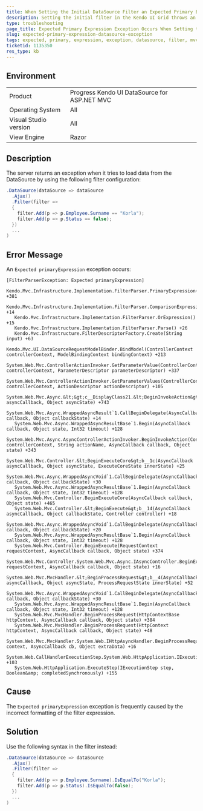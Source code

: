 ```yaml
---
title: When Setting the Initial DataSource Filter an Expected Primary Expression Exception Occurs
description: Setting the initial filter in the Kendo UI Grid throws an Expected primaryExpression exception.
type: troubleshooting
page_title: Expected Primary Expression Exception Occurs When Setting the Initial DataSource Filter | Kendo UI DataSource
slug: expected-primary-expression-datasource-exception
tags: expected, primary, expression, exception, datasource, filter, mvc
ticketid: 1135350
res_type: kb
---
```


## Environment

<table>
 <tr>
  <td>Product</td>
  <td>Progress Kendo UI DataSource for ASP.NET MVC</td>
 </tr>
 <tr>
  <td>Operating System</td>
  <td>All</td>
 </tr>
 <tr>
  <td>Visual Studio version</td>
  <td>All</td>
 </tr>
 <tr>
  <td>View Engine</td>
  <td>Razor</td>
 </tr>
</table>

## Description

The server returns an exception when it tries to load data from the DataSource by using the following filter configuration:

````c#
.DataSource(dataSource => dataSource
  .Ajax()
  .Filter(filter =>
  {
    filter.Add(p => p.Employee.Surname == "Korla");
    filter.Add(p => p.Status == false);
  })
  ...
)
````

## Error Message

An `Expected primaryExpression` exception occurs:

````
[FilterParserException: Expected primaryExpression]
   Kendo.Mvc.Infrastructure.Implementation.FilterParser.PrimaryExpression() +381
   Kendo.Mvc.Infrastructure.Implementation.FilterParser.ComparisonExpression() +14
   Kendo.Mvc.Infrastructure.Implementation.FilterParser.OrExpression() +15
   Kendo.Mvc.Infrastructure.Implementation.FilterParser.Parse() +26
   Kendo.Mvc.Infrastructure.FilterDescriptorFactory.Create(String input) +63
   Kendo.Mvc.UI.DataSourceRequestModelBinder.BindModel(ControllerContext controllerContext, ModelBindingContext bindingContext) +213
   System.Web.Mvc.ControllerActionInvoker.GetParameterValue(ControllerContext controllerContext, ParameterDescriptor parameterDescriptor) +337
   System.Web.Mvc.ControllerActionInvoker.GetParameterValues(ControllerContext controllerContext, ActionDescriptor actionDescriptor) +105
   System.Web.Mvc.Async.&lt;&gt;c__DisplayClass21.&lt;BeginInvokeAction&gt;b__19(AsyncCallback asyncCallback, Object asyncState) +743
   System.Web.Mvc.Async.WrappedAsyncResult`1.CallBeginDelegate(AsyncCallback callback, Object callbackState) +14
   System.Web.Mvc.Async.WrappedAsyncResultBase`1.Begin(AsyncCallback callback, Object state, Int32 timeout) +128
   System.Web.Mvc.Async.AsyncControllerActionInvoker.BeginInvokeAction(ControllerContext controllerContext, String actionName, AsyncCallback callback, Object state) +343
   System.Web.Mvc.Controller.&lt;BeginExecuteCore&gt;b__1c(AsyncCallback asyncCallback, Object asyncState, ExecuteCoreState innerState) +25
   System.Web.Mvc.Async.WrappedAsyncVoid`1.CallBeginDelegate(AsyncCallback callback, Object callbackState) +30
   System.Web.Mvc.Async.WrappedAsyncResultBase`1.Begin(AsyncCallback callback, Object state, Int32 timeout) +128
   System.Web.Mvc.Controller.BeginExecuteCore(AsyncCallback callback, Object state) +465
   System.Web.Mvc.Controller.&lt;BeginExecute&gt;b__14(AsyncCallback asyncCallback, Object callbackState, Controller controller) +18
   System.Web.Mvc.Async.WrappedAsyncVoid`1.CallBeginDelegate(AsyncCallback callback, Object callbackState) +20
   System.Web.Mvc.Async.WrappedAsyncResultBase`1.Begin(AsyncCallback callback, Object state, Int32 timeout) +128
   System.Web.Mvc.Controller.BeginExecute(RequestContext requestContext, AsyncCallback callback, Object state) +374
   System.Web.Mvc.Controller.System.Web.Mvc.Async.IAsyncController.BeginExecute(RequestContext requestContext, AsyncCallback callback, Object state) +16
   System.Web.Mvc.MvcHandler.&lt;BeginProcessRequest&gt;b__4(AsyncCallback asyncCallback, Object asyncState, ProcessRequestState innerState) +52
   System.Web.Mvc.Async.WrappedAsyncVoid`1.CallBeginDelegate(AsyncCallback callback, Object callbackState) +30
   System.Web.Mvc.Async.WrappedAsyncResultBase`1.Begin(AsyncCallback callback, Object state, Int32 timeout) +128
   System.Web.Mvc.MvcHandler.BeginProcessRequest(HttpContextBase httpContext, AsyncCallback callback, Object state) +384
   System.Web.Mvc.MvcHandler.BeginProcessRequest(HttpContext httpContext, AsyncCallback callback, Object state) +48
   System.Web.Mvc.MvcHandler.System.Web.IHttpAsyncHandler.BeginProcessRequest(HttpContext context, AsyncCallback cb, Object extraData) +16
   System.Web.CallHandlerExecutionStep.System.Web.HttpApplication.IExecutionStep.Execute() +103
   System.Web.HttpApplication.ExecuteStep(IExecutionStep step, Boolean&amp; completedSynchronously) +155
````

## Cause

The `Expected primaryExpression` exception is frequently caused by the incorrect formatting of the filter expression.

## Solution

Use the following syntax in the filter instead:

````c#
.DataSource(dataSource => dataSource
  .Ajax()
  .Filter(filter =>
  {
    filter.Add(p => p.Employee.Surname).IsEqualTo("Korla");
    filter.Add(p => p.Status).IsEqualTo(false);
  })
  ...
)
````
